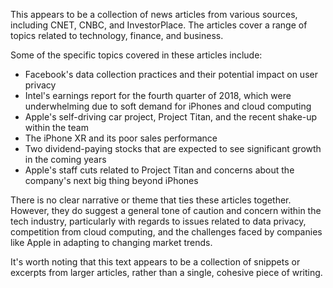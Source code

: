This appears to be a collection of news articles from various sources, including CNET, CNBC, and InvestorPlace. The articles cover a range of topics related to technology, finance, and business.

Some of the specific topics covered in these articles include:

* Facebook's data collection practices and their potential impact on user privacy
* Intel's earnings report for the fourth quarter of 2018, which were underwhelming due to soft demand for iPhones and cloud computing
* Apple's self-driving car project, Project Titan, and the recent shake-up within the team
* The iPhone XR and its poor sales performance
* Two dividend-paying stocks that are expected to see significant growth in the coming years
* Apple's staff cuts related to Project Titan and concerns about the company's next big thing beyond iPhones

There is no clear narrative or theme that ties these articles together. However, they do suggest a general tone of caution and concern within the tech industry, particularly with regards to issues related to data privacy, competition from cloud computing, and the challenges faced by companies like Apple in adapting to changing market trends.

It's worth noting that this text appears to be a collection of snippets or excerpts from larger articles, rather than a single, cohesive piece of writing.